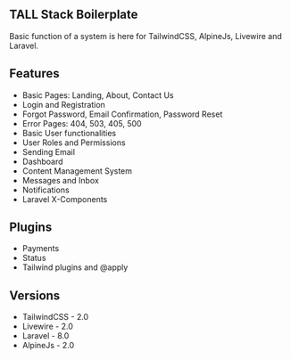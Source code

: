 ## TALL Stack Boilerplate

Basic function of a system is here for TailwindCSS, AlpineJs, Livewire and Laravel.

## Features

-   Basic Pages: Landing, About, Contact Us
-   Login and Registration
-   Forgot Password, Email Confirmation, Password Reset
-   Error Pages: 404, 503, 405, 500
-   Basic User functionalities
-   User Roles and Permissions
-   Sending Email
-   Dashboard
-   Content Management System
-   Messages and Inbox
-   Notifications
-   Laravel X-Components

## Plugins

-   Payments
-   Status
-   Tailwind plugins and @apply

## Versions

-   TailwindCSS - 2.0
-   Livewire - 2.0
-   Laravel - 8.0
-   AlpineJs - 2.0
